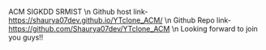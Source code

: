 ACM SIGKDD SRMIST \n
Github host link- https://shaurya07dev.github.io/YTclone_ACM/ \n
Github Repo link- https://github.com/Shaurya07dev/YTclone_ACM \n
Looking forward to join you guys!!
